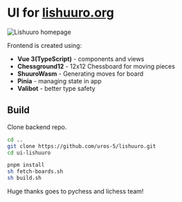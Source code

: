 # UI for [lishuuro.org](https://lishuuro.org)

<img src="index.png" alt="Lishuuro homepage" title="Lishuuro comes with light and dark theme, this screenshot shows both." />

Frontend is created using:

- **Vue 3(TypeScript)** - components and views
- **Chessground12** - 12x12 Chessboard for moving pieces
- **ShuuroWasm** - Generating moves for board
- **Pinia** - managing state in app
- **Valibot** - better type safety 



## Build

Clone backend repo.

```sh
cd ..
git clone https://github.com/uros-5/lishuuro.git
cd ui-lishuuro
```

```sh
pnpm install
sh fetch-boards.sh
sh build.sh
```


Huge thanks goes to pychess and lichess team!
